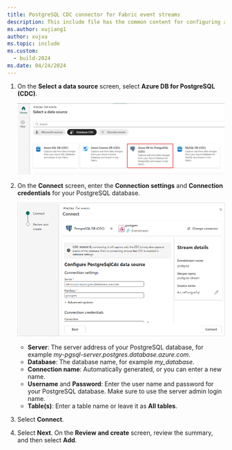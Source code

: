 ```yaml
---
title: PostgreSQL CDC connector for Fabric event streams
description: This include file has the common content for configuring a PostgreSQL Change Data Capture (CDC) connector for Fabric event streams and Real-Time hub. 
ms.author: xujiang1
author: xujxu 
ms.topic: include
ms.custom:
  - build-2024
ms.date: 04/24/2024
---
```


1. On the **Select a data source** screen, select **Azure DB for PostgreSQL (CDC)**.

   ![A screenshot of selecting PostgreSQL DB (CDC).](media/postgresql-database-cdc-source-connector/select-external-source.png)

1. On the **Connect** screen, enter the **Connection settings** and **Connection credentials** for your PostgreSQL database.

   ![A screenshot of the Connect screen.](media/postgresql-database-cdc-source-connector/connect.png)

   - **Server**: The server address of your PostgreSQL database, for example *my-pgsql-server.postgres.database.azure.com*.
   - **Database**: The database name, for example *my_database*.
   - **Connection name**: Automatically generated, or you can enter a new name.
   - **Username** and **Password**: Enter the user name and password for your PostgreSQL database. Make sure to use the server admin login name.
   - **Table(s)**: Enter a table name or leave it as **All tables**.

1. Select **Connect**.

1. Select **Next**. On the **Review and create** screen, review the summary, and then select **Add**.

